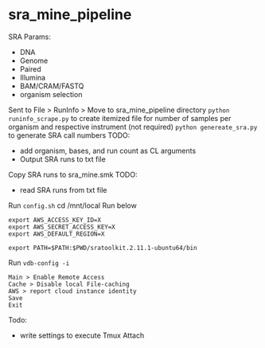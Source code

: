 # sra_mine_pipeline
SRA Params:
- DNA
- Genome
- Paired
- Illumina
- BAM/CRAM/FASTQ
- organism selection

Sent to File > RunInfo > Move to sra_mine_pipeline directory 
`python runinfo_scrape.py` to create itemized file for number of samples per organism and respective instrument (not required)
`python genereate_sra.py` to generate SRA call numbers 
TODO:
- add organism, bases, and run count as CL arguments
- Output SRA runs to txt file

Copy SRA runs to sra_mine.smk 
TODO:
- read SRA runs from txt file

Run `config.sh`
cd /mnt/local
Run below 
```
export AWS_ACCESS_KEY_ID=X
export AWS_SECRET_ACCESS_KEY=X
export AWS_DEFAULT_REGION=X

export PATH=$PATH:$PWD/sratoolkit.2.11.1-ubuntu64/bin 
```
Run `vdb-config -i` 
```
Main > Enable Remote Access 
Cache > Disable local File-caching
AWS > report cloud instance identity 
Save
Exit
```
Todo:
- write settings to execute
Tmux Attach
